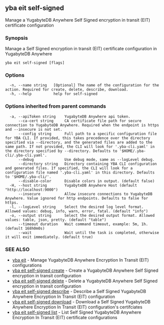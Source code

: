 ## yba eit self-signed

Manage a YugabyteDB Anywhere Self Signed encryption in transit (EIT) certificate configuration

### Synopsis

Manage a Self Signed encryption in transit (EIT) certificate configuration in YugabyteDB Anywhere

```
yba eit self-signed [flags]
```

### Options

```
  -n, --name string   [Optional] The name of the configuration for the action. Required for create, delete, describe, download.
  -h, --help          help for self-signed
```

### Options inherited from parent commands

```
  -a, --apiToken string    YugabyteDB Anywhere api token.
      --ca-cert string     CA certificate file path for secure connection to YugabyteDB Anywhere. Required when the endpoint is https and --insecure is not set.
      --config string      Full path to a specific configuration file for YBA CLI. If provided, this takes precedence over the directory specified via --directory, and the generated files are added to the same path. If not provided, the CLI will look for '.yba-cli.yaml' in the directory specified by --directory. Defaults to '$HOME/.yba-cli/.yba-cli.yaml'.
      --debug              Use debug mode, same as --logLevel debug.
      --directory string   Directory containing YBA CLI configuration and generated files. If specified, the CLI will look for a configuration file named '.yba-cli.yaml' in this directory. Defaults to '$HOME/.yba-cli/'.
      --disable-color      Disable colors in output. (default false)
  -H, --host string        YugabyteDB Anywhere Host (default "http://localhost:9000")
      --insecure           Allow insecure connections to YugabyteDB Anywhere. Value ignored for http endpoints. Defaults to false for https.
  -l, --logLevel string    Select the desired log level format. Allowed values: debug, info, warn, error, fatal. (default "info")
  -o, --output string      Select the desired output format. Allowed values: table, json, pretty. (default "table")
      --timeout duration   Wait command timeout, example: 5m, 1h. (default 168h0m0s)
      --wait               Wait until the task is completed, otherwise it will exit immediately. (default true)
```

### SEE ALSO

* [yba eit](yba_eit.md)	 - Manage YugabyteDB Anywhere Encryption In Transit (EIT) configurations
* [yba eit self-signed create](yba_eit_self-signed_create.md)	 - Create a YugabyteDB Anywhere Self Signed encryption in transit configuration
* [yba eit self-signed delete](yba_eit_self-signed_delete.md)	 - Delete a YugabyteDB Anywhere Self Signed encryption in transit configuration
* [yba eit self-signed describe](yba_eit_self-signed_describe.md)	 - Describe a Self Signed YugabyteDB Anywhere Encryption In Transit (EIT) configuration
* [yba eit self-signed download](yba_eit_self-signed_download.md)	 - Download a Self Signed YugabyteDB Anywhere Encryption In Transit (EIT) configuration's certifciates
* [yba eit self-signed list](yba_eit_self-signed_list.md)	 - List Self Signed YugabyteDB Anywhere Encryption In Transit (EIT) certificate configurations

